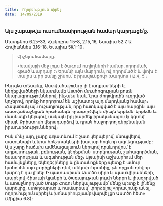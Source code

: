 ```yaml
---
title:  Ողորմություն սիրել
date:  14/09/2019
---
```


### Այս շաբաթվա ուսումնասիրության համար կարդացե՛ք.
Մատթեոս 6.25–33, Հակոբոս 1.5–8, 2.15, 16, Եսայիա 52.7, Ա Հովհաննես 3.16–18, Եսայիա 58.1–10։

> <p>Հիշելու համարը.<p>
> «Խավարի մեջ լույս է ծագում ուղիղների համար. ողորմած, գթած և արդար է։ Երանի այն մարդուն, ով ողորմած է և փոխ է տալիս և իր բանը շինում է իրավունքով» (Սաղմոս 112.4, 5)։

Ինչպես տեսանք, Աստվածաշունչը լի է աղքատների և կեղեքվածների նկատմամբ Աստծո մտահոգության բուռն նկարագրություններով, ինչպես նաև Նրա ժողովրդին ուղղված կոչերով, որոնք հորդորում են աշխատել այդ մարդկանց համար։ Հակառակ այն ուշադրության, որը հատկացված է այս հարցին, այս աստվածաշնչյան հրահանգն իրագործվել է միայն երբեմն-երբեմն և մասնակի կերպով, սակայն իր լիարժեք իրականացումը կգտնի միայն Քրիստոսի վերադարձով և դրան հաջորդող գերբնական իրադարձություններով։

Իսկ մինչ այդ, չարը գոյատևում է շատ կերպերով՝ սնուցվելով սատանայի և նրա հրեշտակների խավար հոգևոր ազդեցությամբ։ Այս չարը հաճախ ամենացայտուն կերպով դրսևորվում է աղքատության, բռնության, կեղեքման, ստրկության, շահագործման, եսասիրության և ագահության մեջ։ Այսպիսի աշխարհում մեր համայնքները, եկեղեցիները և ընտանիքները պետք է ամուր կանգնեն այս չարիքների դեմ, անկախ նրանից, թե որքան դժվար կարող է դա լինել։ Ի պատասխան Աստծո սիրո և պատվիրանների, ապրելով Հիսուսի կյանքի և ծառայության լույսի ներքո և լիազորված և առաջնորդված Սուրբ Հոգու ներկայությամբ՝ մենք պետք է լինենք կարեկից, ստեղծարար և համարձակ՝ փորձելով «իրավունք անել, ողորմություն սիրել և խոնարհությամբ վարվել քո Աստծո հետ» (Միքիա 6.8)։